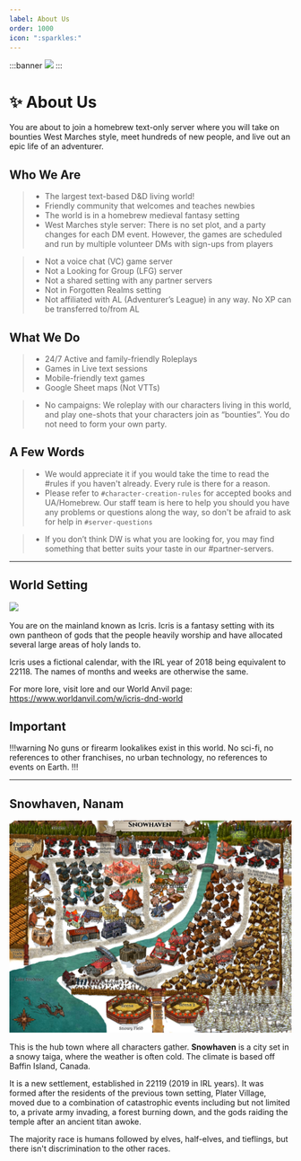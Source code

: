 ```yaml
---
label: About Us
order: 1000
icon: ":sparkles:"
---
```

:::banner
![](https://uploads.worldanvil.com/uploads/images/24d0c14136145b62d821f3dbf9ef1611.jpg)
:::

<style>
h1:before { content: "✨ " }

@media (max-width: 360px) {
  .banner .content-center {
    max-height: 11vh;
  }
  .banner img {
    /* display: none; */
    top: -140px;
  }
}
</style>

# About Us
You are about to join a homebrew text-only server where you will take on bounties West Marches style, meet hundreds of new people, and live out an epic life of an adventurer.

## Who We Are
> - The largest text-based D&D living world!
> - Friendly community that welcomes and teaches newbies
> - The world is in a homebrew medieval fantasy setting
> - West Marches style server: There is no set plot, and a party changes for each DM event. However, the games are scheduled and run by multiple volunteer DMs with sign-ups from players

> - Not a voice chat (VC) game server
> - Not a Looking for Group (LFG) server
> - Not a shared setting with any partner servers
> - Not in Forgotten Realms setting
> - Not affiliated with AL (Adventurer’s League) in any way. No XP can be transferred to/from AL

## What We Do
> - 24/7 Active and family-friendly Roleplays
> - Games in Live text sessions
> - Mobile-friendly text games
> - Google Sheet maps (Not VTTs)

> - No campaigns: We roleplay with our characters living in this world, and play one-shots that your characters join as “bounties”. You do not need to form your own party.

## A Few Words
> - We would appreciate it if you would take the time to read the #rules if you haven't already. Every rule is there for a reason. 
> - Please refer to `#character-creation-rules` for accepted books and UA/Homebrew. 
Our staff team is here to help you should you have any problems or questions along the way, so don't be afraid to ask for help in `#server-questions`

> - If you don’t think DW is what you are looking for, you may find something that better suits your taste in our #partner-servers.

---

## World Setting
![](/Images/map-icris.jpg)

You are on the mainland known as Icris. Icris is a fantasy setting with its own pantheon of gods that the people heavily worship and have allocated several large areas of holy lands to. 

Icris uses a fictional calendar, with the IRL year of 2018 being equivalent to 22118. The names of months and weeks are otherwise the same. 

For more lore, visit ⁠lore and our World Anvil page: https://www.worldanvil.com/w/icris-dnd-world

## Important
!!!warning
No guns or firearm lookalikes exist in this world. No sci-fi, no references to other franchises, no urban technology, no references to events on Earth.
!!!

---

## Snowhaven, Nanam
![](/Images/map-snowhaven.jpg)

This is the hub town where all characters gather. **Snowhaven** is a city set in a snowy taiga, where the weather is often cold. The climate is based off Baffin Island, Canada.

It is a new settlement, established in 22119 (2019 in IRL years). It was formed after the residents of the previous town setting, Plater Village, moved due to a combination of catastrophic events including but not limited to, a private army invading, a forest burning down, and the gods raiding the temple after an ancient titan awoke.

The majority race is humans followed by elves, half-elves, and tieflings, but there isn't discrimination to the other races.

